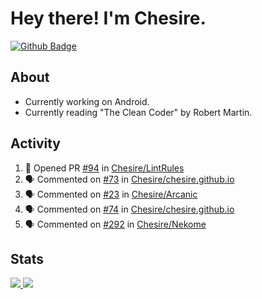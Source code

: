 # Hey there! I'm Chesire.

[![Github Badge](https://img.shields.io/badge/-Github-000?style=flat-square&logo=Github&logoColor=white&link=https://github.com/chesire)](https://github.com/chesire)

## About
<!-- Uses https://github.com/Chesire/natemoo-re -->
* Currently working on Android.
* Currently reading "The Clean Coder" by Robert Martin.
<!--
* Currently listening to: 
<a href="https://natemoo-re-iirbxe7wf.vercel.app/now-playing?open">
    <img src="https://natemoo-re-iirbxe7wf.vercel.app/now-playing" width="256" height="64" alt="Now Playing">
</a>  
-->

## Activity
<!-- Uses https://github.com/jamesgeorge007/github-activity-readme -->
<!--START_SECTION:activity-->
1. 💪 Opened PR [#94](https://github.com//Chesire/LintRules/pull/94) in [Chesire/LintRules](https://github.com//Chesire/LintRules)
2. 🗣 Commented on [#73](https://github.com//Chesire/chesire.github.io/issues/73) in [Chesire/chesire.github.io](https://github.com//Chesire/chesire.github.io)
3. 🗣 Commented on [#23](https://github.com//Chesire/Arcanic/issues/23) in [Chesire/Arcanic](https://github.com//Chesire/Arcanic)
4. 🗣 Commented on [#74](https://github.com//Chesire/chesire.github.io/issues/74) in [Chesire/chesire.github.io](https://github.com//Chesire/chesire.github.io)
5. 🗣 Commented on [#292](https://github.com//Chesire/Nekome/issues/292) in [Chesire/Nekome](https://github.com//Chesire/Nekome)
<!--END_SECTION:activity-->

## Stats
<a href="https://github-readme-stats.vercel.app/api/top-langs/?username=chesire&theme=tokyonight">
    <img src="https://github-readme-stats.vercel.app/api/top-langs/?username=chesire&layout=compact&theme=tokyonight" >
</a>
<a href="https://github-readme-stats.vercel.app/api?username=chesire&show_icons=true&theme=tokyonight">
    <img src="https://github-readme-stats.vercel.app/api?username=chesire&show_icons=true&theme=tokyonight" >
</a>  
